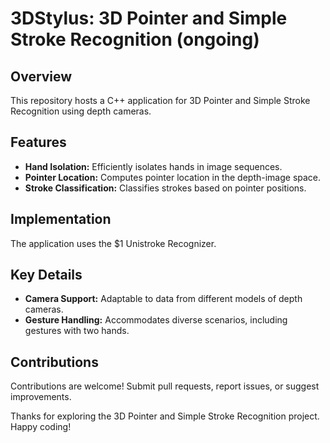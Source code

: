 # 3DStylus: 3D Pointer and Simple Stroke Recognition (ongoing)

## Overview

This repository hosts a C++ application for 3D Pointer and Simple Stroke Recognition using depth cameras.

## Features

- **Hand Isolation:** Efficiently isolates hands in image sequences.
- **Pointer Location:** Computes pointer location in the depth-image space.
- **Stroke Classification:** Classifies strokes based on pointer positions.

## Implementation

The application uses the $1 Unistroke Recognizer.

## Key Details

- **Camera Support:** Adaptable to data from different models of depth cameras.
- **Gesture Handling:** Accommodates diverse scenarios, including gestures with two hands.

## Contributions

Contributions are welcome! Submit pull requests, report issues, or suggest improvements.

Thanks for exploring the 3D Pointer and Simple Stroke Recognition project. Happy coding!
